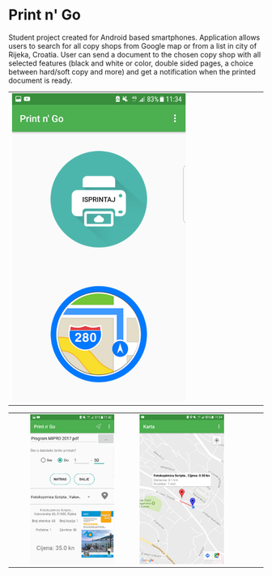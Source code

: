 # Print n' Go
Student project created for Android based smartphones. 
Application allows users to search for all copy shops from Google map or from a list in city of Rijeka, Croatia. User can send a document to the chosen copy shop with all selected features (black and white or color, double sided pages, a choice between hard/soft copy and more) and get a notification when the printed document is ready.


<table style="border:none;>
    <tr>
        <td>
            <img src="/images/login.png" width="70%" /></td>
        <td>
            <img src="/images/menu.png" width="70%" /></td>
    </tr>
</table>

<table style="border:none; border-collapse:collapse; cellspacing:0; cellpadding:0">
    <tr>
        <td class="style8" align="center">
            <img src="/images/order.png" width="70%" /></td>
        <td class="style8">
            <img src="/images/map.png" width="70%" /></td>
    </tr>
</table>


